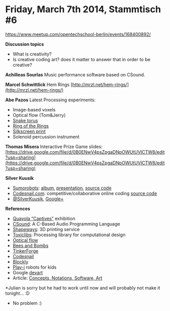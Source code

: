 # **Friday, March 7th 2014, Stammtisch #6**

https://www.meetup.com/opentechschool-berlin/events/168400892/

**Discussion topics**

- What is creativity?
- Is creative coding art? does it matter to answer that in order to be creative?

**Achilleas Sourlas**
Music performance software based on CSound.

**Marcel Schwittlick**
Hem Rings [http://mrzl.net/hem-rings/](http://mrzl.net/hem-rings/)

**Abe Pazos**
Latest Processing experiments:

- Image-based voxels
- Optical flow (Tom&Jerry)
- [Snake torus](http://hamoid.tumblr.com/post/78638404989/snake-torus)
- [Ring of the Rings](http://hamoid.tumblr.com/post/78594896963/ring-of-the-rings)
- [Silkscreen print](http://hamoid.tumblr.com/post/77440508563/silk-screen-printing-processing-bw)
- Solenoid percussion instrument

**Thomas Misera**
Interactive Prize Game
slides: [https://drive.google.com/file/d/0B0ENwV4psZpgaDNpOWUtUVlCTW8/edit?usp=sharing](https://drive.google.com/file/d/0B0ENwV4psZpgaDNpOWUtUVlCTW8/edit?usp=sharing)

**Silver Kuusik**

- [Sumorobots](http://www.robocoding.com/): [album](https://plus.google.com/photos/118227730440670321584/albums/5777266184562058609), [presentation](https://docs.google.com/presentation/d/194JcJHCedPZimk41OGD4uriet_0rB0_b3bzhDWw4v1Q), [source code](http://github.com/silps/sumoino)
- [Codesnail.com](http://www.codesnail.com/): competitive/collaborative online coding [source code](http://github.com/silps/codesnail)
- [@SilverKuusik](https://twitter.com/SilverKuusik), [Google+](https://plus.google.com/+SilverKuusik/posts)

**References**

- [Quayola “Captives”](https://www.facebook.com/events/788757851138678/) exhibition 
- [CSound](http://www.csounds.com/): A C-Based Audio Programming Language
- [Shapeways](http://www.shapeways.com/): 3D printing service
- [Toxiclibs](http://toxiclibs.org/): Processing library for computational design
- [Optical flow](http://www.openprocessing.org/sketch/10435)
- [Bees and Bombs](http://beesandbombs.tumblr.com/)
- [TinkerForge](http://www.tinkerforge.com/en)
- [Codesnail](http://www.codesnail.com/)
- [Blockly](https://code.google.com/p/blockly/)
- [Play-i](https://www.play-i.com/) robots for kids
- Google [devart](https://devart.withgoogle.com/)
- Article: [Concepts, Notations, Software, Art](http://www.netzliteratur.net/cramer/concepts_notations_software_art.html?utm_content=buffer9333b&utm_medium=social&utm_source=twitter.com&utm_campaign=buffer)

*Julian is sorry but he had to work until now and will probably not make it tonight... :D
* No problem :)


